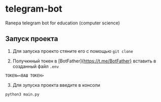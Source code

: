# telegram-bot
Ranepa telegram bot for education (computer science)

## Запуск проекта

1. Для запуска проекто стяните его с помощью `git clone`

2. Получкнный токен в [BotFather]{https://t.me/BotFather} вставить в созданный файл `.env`

```
TOKEN=<ВАШ ТОКЕН>
```

3. Для зупуска проекта введите в консоли

```
python3 main.py
```


